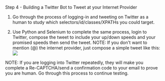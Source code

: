 Step 4 - Building a Twitter Bot to Tweet at your Internet Provider

1. Go through the process of logging-in and tweeting on Twitter as a human to
   study which selectors/id/classes/XPATHs you could target.

2. Use Python and Selenium to complete the same process, login to Twitter,
   compose the tweet to include your up/down speeds and your promised speeds
   then send the tweet.
   NOTE: If you don't want to mention (@) the internet provider, just compose a
   simple tweet like this:
   ![](https://img-c.udemycdn.com/redactor/raw/2020-08-24_10-58-41-9e0635e549d7f099570c2d153ab949d5.png)

NOTE: If you are logging into Twitter repeatedly, they will make you complete a
Re-CAPTCHA/send a confirmation code to your email to prove you are human. Go
through this process to continue testing.

